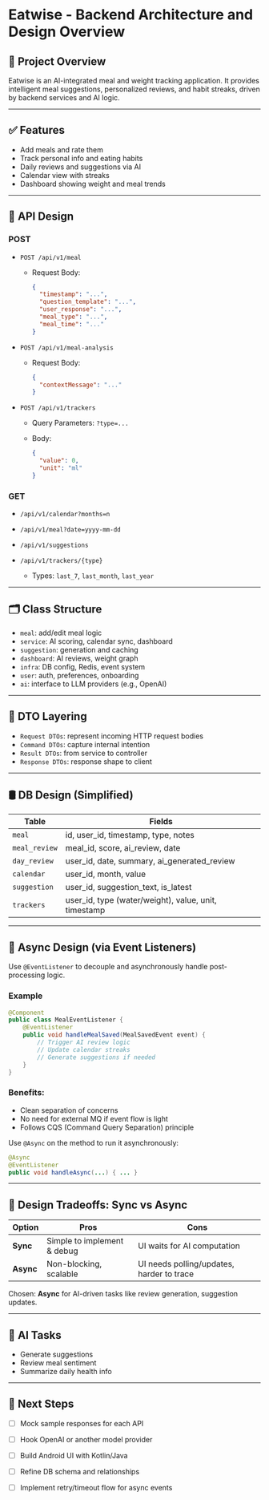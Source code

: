 # Eatwise - Backend Architecture and Design Overview

## 📌 Project Overview

Eatwise is an AI-integrated meal and weight tracking application. It provides intelligent meal suggestions, personalized reviews, and habit streaks, driven by backend services and AI logic.

---

## ✅ Features

* Add meals and rate them
* Track personal info and eating habits
* Daily reviews and suggestions via AI
* Calendar view with streaks
* Dashboard showing weight and meal trends

---

## 🧩 API Design

### POST

* `POST /api/v1/meal`

  * Request Body:

    ```json
    {
      "timestamp": "...",
      "question_template": "...",
      "user_response": "...",
      "meal_type": "...",
      "meal_time": "..."
    }
    ```

* `POST /api/v1/meal-analysis`

  * Request Body:

    ```json
    {
      "contextMessage": "..."
    }
    ```

* `POST /api/v1/trackers`

  * Query Parameters: `?type=...`
  * Body:

    ```json
    {
      "value": 0,
      "unit": "ml"
    }
    ```

### GET

* `/api/v1/calendar?months=n`
* `/api/v1/meal?date=yyyy-mm-dd`
* `/api/v1/suggestions`
* `/api/v1/trackers/{type}`

  * Types: `last_7`, `last_month`, `last_year`

---

## 🗂️ Class Structure

* `meal`: add/edit meal logic
* `service`: AI scoring, calendar sync, dashboard
* `suggestion`: generation and caching
* `dashboard`: AI reviews, weight graph
* `infra`: DB config, Redis, event system
* `user`: auth, preferences, onboarding
* `ai`: interface to LLM providers (e.g., OpenAI)

---

## 📄 DTO Layering

* `Request DTOs`: represent incoming HTTP request bodies
* `Command DTOs`: capture internal intention
* `Result DTOs`: from service to controller
* `Response DTOs`: response shape to client

---

## 🛢️ DB Design (Simplified)

| Table         | Fields                                                |
| ------------- | ----------------------------------------------------- |
| `meal`        | id, user\_id, timestamp, type, notes                  |
| `meal_review` | meal\_id, score, ai\_review, date                     |
| `day_review`  | user\_id, date, summary, ai\_generated\_review        |
| `calendar`    | user\_id, month, value                                |
| `suggestion`  | user\_id, suggestion\_text, is\_latest                |
| `trackers`    | user\_id, type (water/weight), value, unit, timestamp |

---

## 🔄 Async Design (via Event Listeners)

Use `@EventListener` to decouple and asynchronously handle post-processing logic.

### Example

```java
@Component
public class MealEventListener {
    @EventListener
    public void handleMealSaved(MealSavedEvent event) {
        // Trigger AI review logic
        // Update calendar streaks
        // Generate suggestions if needed
    }
}
```

### Benefits:

* Clean separation of concerns
* No need for external MQ if event flow is light
* Follows CQS (Command Query Separation) principle

Use `@Async` on the method to run it asynchronously:

```java
@Async
@EventListener
public void handleAsync(...) { ... }
```

---

## 🔁 Design Tradeoffs: Sync vs Async

| Option    | Pros                        | Cons                                      |
| --------- | --------------------------- | ----------------------------------------- |
| **Sync**  | Simple to implement & debug | UI waits for AI computation               |
| **Async** | Non-blocking, scalable      | UI needs polling/updates, harder to trace |

Chosen: **Async** for AI-driven tasks like review generation, suggestion updates.

---

## 🧠 AI Tasks

* Generate suggestions
* Review meal sentiment
* Summarize daily health info

---

## 📌 Next Steps

* [ ] Mock sample responses for each API
* [ ] Hook OpenAI or another model provider
* [ ] Build Android UI with Kotlin/Java
* [ ] Refine DB schema and relationships
* [ ] Implement retry/timeout flow for async events

